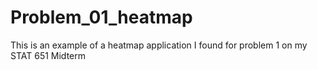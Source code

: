 # Problem_01_heatmap
This is an example of a heatmap application I found for problem 1 on my STAT 651 Midterm
